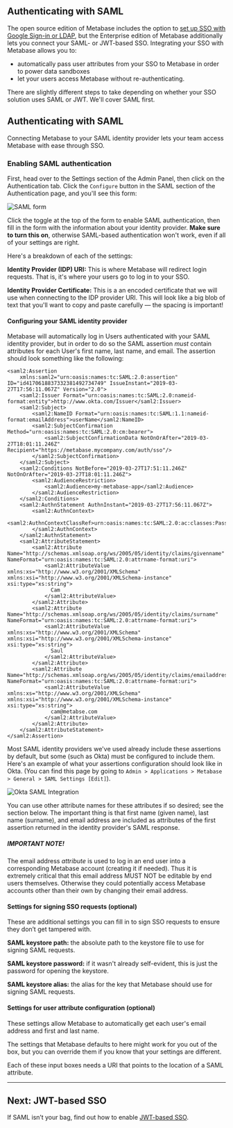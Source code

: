 ## Authenticating with SAML
The open source edition of Metabase includes the option to [set up SSO with Google Sign-in or LDAP](https://metabase.com/docs/latest/administration-guide/10-single-sign-on.html), but the Enterprise edition of Metabase additionally lets you connect your SAML- or JWT-based SSO. Integrating your SSO with Metabase allows you to:

* automatically pass user attributes from your SSO to Metabase in order to power data sandboxes
* let your users access Metabase without re-authenticating.

There are slightly different steps to take depending on whether your SSO solution uses SAML or JWT. We'll cover SAML first.


## Authenticating with SAML

Connecting Metabase to your SAML identity provider lets your team access Metabase with ease through SSO.

### Enabling SAML authentication
First, head over to the Settings section of the Admin Panel, then click on the Authentication tab. Click the `Configure` button in the SAML section of the Authentication page, and you'll see this form:

![SAML form](images/saml-form.png)

Click the toggle at the top of the form to enable SAML authentication, then fill in the form with the information about your identity provider. **Make sure to turn this on**, otherwise SAML-based authentication won't work, even if all of your settings are right.

Here's a breakdown of each of the settings:

**Identity Provider (IDP) URI:** This is where Metabase will redirect login requests. That is, it's where your users go to log in to your SSO.

**Identity Provider Certificate:** This is a an encoded certificate that we will use when connecting to the IDP provider URI. This will look like a big blob of text that you'll want to copy and paste carefully — the spacing is important!

#### Configuring your SAML identity provider

Metabase will automatically log in Users authenticated with your SAML
identity provider, but in order to do so the SAML assertion *must*
contain attributes for each User's first name, last name, and email. The assertion should look something like the following:

```
<saml2:Assertion
    xmlns:saml2="urn:oasis:names:tc:SAML:2.0:assertion" ID="id4170618837332381492734749" IssueInstant="2019-03-27T17:56:11.067Z" Version="2.0">
    <saml2:Issuer Format="urn:oasis:names:tc:SAML:2.0:nameid-format:entity">http://www.okta.com/Issuer</saml2:Issuer>
    <saml2:Subject>
        <saml2:NameID Format="urn:oasis:names:tc:SAML:1.1:nameid-format:emailAddress">userName</saml2:NameID>
        <saml2:SubjectConfirmation Method="urn:oasis:names:tc:SAML:2.0:cm:bearer">
            <saml2:SubjectConfirmationData NotOnOrAfter="2019-03-27T18:01:11.246Z" Recipient="https://metabase.mycompany.com/auth/sso"/>
        </saml2:SubjectConfirmation>
    </saml2:Subject>
    <saml2:Conditions NotBefore="2019-03-27T17:51:11.246Z" NotOnOrAfter="2019-03-27T18:01:11.246Z">
        <saml2:AudienceRestriction>
            <saml2:Audience>my-metabase-app</saml2:Audience>
        </saml2:AudienceRestriction>
    </saml2:Conditions>
    <saml2:AuthnStatement AuthnInstant="2019-03-27T17:56:11.067Z">
        <saml2:AuthnContext>
            <saml2:AuthnContextClassRef>urn:oasis:names:tc:SAML:2.0:ac:classes:PasswordProtectedTransport</saml2:AuthnContextClassRef>
        </saml2:AuthnContext>
    </saml2:AuthnStatement>
    <saml2:AttributeStatement>
        <saml2:Attribute Name="http://schemas.xmlsoap.org/ws/2005/05/identity/claims/givenname" NameFormat="urn:oasis:names:tc:SAML:2.0:attrname-format:uri">
            <saml2:AttributeValue xmlns:xs="http://www.w3.org/2001/XMLSchema" xmlns:xsi="http://www.w3.org/2001/XMLSchema-instance" xsi:type="xs:string">
              Cam
            </saml2:AttributeValue>
        </saml2:Attribute>
        <saml2:Attribute Name="http://schemas.xmlsoap.org/ws/2005/05/identity/claims/surname" NameFormat="urn:oasis:names:tc:SAML:2.0:attrname-format:uri">
            <saml2:AttributeValue xmlns:xs="http://www.w3.org/2001/XMLSchema" xmlns:xsi="http://www.w3.org/2001/XMLSchema-instance" xsi:type="xs:string">
              Saul
            </saml2:AttributeValue>
        </saml2:Attribute>
        <saml2:Attribute Name="http://schemas.xmlsoap.org/ws/2005/05/identity/claims/emailaddress" NameFormat="urn:oasis:names:tc:SAML:2.0:attrname-format:uri">
            <saml2:AttributeValue xmlns:xs="http://www.w3.org/2001/XMLSchema" xmlns:xsi="http://www.w3.org/2001/XMLSchema-instance" xsi:type="xs:string">
              cam@metabse.com
            </saml2:AttributeValue>
        </saml2:Attribute>
    </saml2:AttributeStatement>
</saml2:Assertion>
```

Most SAML identity providers we've used already include these
assertions by default, but some (such as Okta) must be configured to
include them. Here's an example of what your assertions configuration
should look like in Okta. (You can find this page by going to `Admin > Applications > Metabase > General > SAML Settings [Edit]`).

![Okta SAML Integration](images/saml-okta-setup.png)

You can use other attribute names for these attributes if so desired;
see the section below. The important thing is that first name (given
name), last name (surname), and email address are included as
attributes of the first assertion returned in the identity provider's
SAML response.

##### IMPORTANT NOTE!

The email address *attribute* is used to log in an end user into a
corresponding Metabase account (creating it if needed). Thus it is
extremely critical that this email address MUST NOT be editable by end
users themselves. Otherwise they could potentially access Metabase
accounts other than their own by changing their email address.

#### Settings for signing SSO requests (optional)
These are additional settings you can fill in to sign SSO requests to
ensure they don’t get tampered with.

**SAML keystore path:** the absolute path to the keystore file to use for signing SAML requests.

**SAML keystore password:** if it wasn't already self-evident, this is just the password for opening the keystore.

**SAML keystore alias:** the alias for the key that Metabase should use for signing SAML requests.

#### Settings for user attribute configuration (optional)
These settings allow Metabase to automatically get each user's email address and first and last name.

The settings that Metabase defaults to here might work for you out of the box, but you can override them if you know that your settings are different.

Each of these input boxes needs a URI that points to the location of a SAML attribute.

---

## Next: JWT-based SSO
If SAML isn’t your bag, find out how to enable [JWT-based SSO](authenticating-with-jwt.md).
